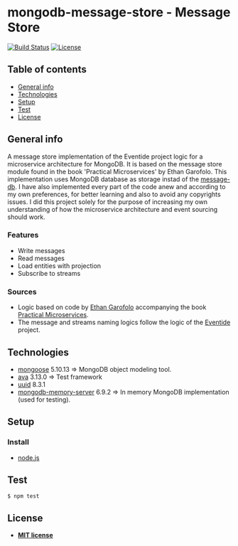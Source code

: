 # mongodb-message-store - Message Store

[![Build Status](http://img.shields.io/travis/badges/badgerbadgerbadger.svg?style=flat-square)](https://travis-ci.org/badges/badgerbadgerbadger) 
[![License](http://img.shields.io/:license-mit-blue.svg?style=flat-square)](http://badges.mit-license.org)

## Table of contents

* [General info](#general-info)
* [Technologies](#technologies)
* [Setup](#setup)
* [Test](#test)
* [License](#license)

## General info

A message store implementation of the Eventide project logic for a microservice architecture for MongoDB. It is based on the
message store module found in the book 'Practical Microservices' by Ethan Garofolo. This implementation uses MongoDB
database as storage instad of the [message-db](https://github.com/message-db/message-db). I have also implemented
every part of the code anew and according to my own preferences, for better learning and also to avoid any
copyrights issues. I did this project solely for the purpose of increasing my own understanding of how the microservice
architecture and event sourcing should work.

### Features

* Write messages
* Read messages
* Load entities with projection
* Subscribe to streams

### Sources

* Logic based on code by [Ethan Garofolo](https://github.com/juanpaco) accompanying the book [Practical Microservices](https://pragprog.com/titles/egmicro/practical-microservices/).
* The message and streams naming logics follow the logic of the [Eventide](http://docs.eventide-project.org/user-guide/stream-names/) project.

## Technologies

* [mongoose](https://www.npmjs.com/package/mongoose) 5.10.13 => MongoDB object modeling tool.
* [ava](https://www.npmjs.com/package/ava) 3.13.0 => Test framework
* [uuid](https://www.npmjs.com/package/uuid) 8.3.1
* [mongodb-memory-server](https://www.npmjs.com/package/mongodb-memory-server) 6.9.2 => In memory MongoDB implementation (used for testing).

## Setup

### Install

* [node.js](https://nodejs.org/en)

## Test

```
$ npm test
```

## License

* **[MIT license](http://opensource.org/licenses/mit-license.php)**
